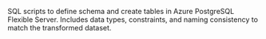 SQL scripts to define schema and create tables in Azure PostgreSQL Flexible Server. Includes data types, constraints, and naming consistency to match the transformed dataset.
